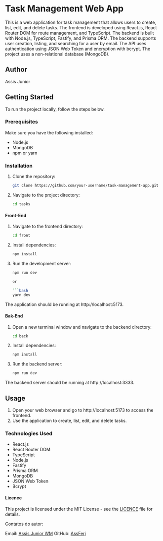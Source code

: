 # Task Management Web App

This is a web application for task management that allows users to create, list, edit, and delete tasks. The frontend is developed using React.js, React Router DOM for route management, and TypeScript. The backend is built with Node.js, TypeScript, Fastify, and Prisma ORM. The backend supports user creation, listing, and searching for a user by email. The API uses authentication using JSON Web Token and encryption with bcrypt. The project uses a non-relational database (MongoDB).

## Author
Assis Junior

## Getting Started

To run the project locally, follow the steps below.

### Prerequisites

Make sure you have the following installed:

- Node.js
- MongoDB
- npm or yarn

### Installation

1. Clone the repository:

   ```bash
   git clone https://github.com/your-username/task-management-app.git

2. Navigate to the project directory:

   ```bash
   cd tasks

#### Front-End

1. Navigate to the frontend directory:
   
   ```bash
   cd front
3. Install dependencies:
   
   ```bash
   npm install

5. Run the development server:
   
   ```bash
   npm run dev
   
   or
   
   ```bash
   yarn dev

The application should be running at http://localhost:5173.

#### Bak-End

1. Open a new terminal window and navigate to the backend directory:

   ```bash
   cd back

2. Install dependencies:

   ```bash
   npm install

3. Run the backend server:

   ```bash
   npm run dev
The backend server should be running at http://localhost:3333.

## Usage

1. Open your web browser and go to http://localhost:5173 to access the frontend.
2. Use the application to create, list, edit, and delete tasks.

### Technologies Used

- React.js
- React Router DOM
- TypeScript
- Node.js
- Fastify
- Prisma ORM
- MongoDB
- JSON Web Token
- Bcrypt

#### Licence
This project is licensed under the MIT License - see the [LICENCE](https://opensource.org/license/MIT/) file for details.

Contatos do autor: 

Email: [Assis Junior WM](mailto:assisjuniorwm@gmail.com)
GitHub: [AssFerj](https://github.com/AssFerj)
